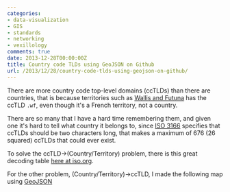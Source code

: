 ```yaml
---
categories:
- data-visualization
- GIS
- standards
- networking
- vexillology
comments: true
date: 2013-12-28T00:00:00Z
title: Country code TLDs using GeoJSON on Github
url: /2013/12/28/country-code-tlds-using-geojson-on-github/
---
```


There are more country code top-level domains (ccTLDs) than there are countries, that is because territories such as [Wallis and Futuna](https://en.wikipedia.org/wiki/Wallis_and_Futuna) has the ccTLD `.wf`, even though it's a French territory, not a country.

There are so many that I have a hard time remembering them, and given one it's hard to tell what country it belongs to, since [ISO 3166](http://www.iso.org/iso/country_codes) specifies that ccTLDs should be two characters long, that makes a maximum of 676 (26 squared) ccTLDs that could ever exist.

To solve the ccTLD→(Country/Territory)  problem, there is this great decoding table [here at iso.org](http://www.iso.org/iso/home/standards/country_codes/iso-3166-1_decoding_table.htm).

For the other problem, (Country/Territory)→ccTLD, I made the following map using [GeoJSON](http://geojson.org/)

<script src="https://gist.github.com/tlehman/8166180.js"></script>
